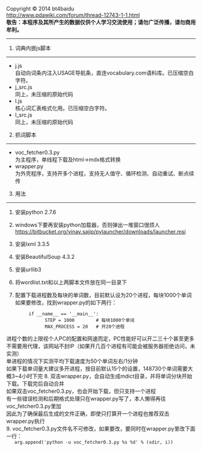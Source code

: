 Copyright &copy; 2014 bt4baidu  
http://www.pdawiki.com/forum/thread-12743-1-1.html  
**敬告：本程序及其所产生的数据仅供个人学习交流使用；请勿广泛传播，请勿商用牟利。**
***  
1. 词典内嵌js脚本
--------------------
* j.js  
自动向词条内注入USAGE导航条，直连vocabulary.com语料库。已压缩空白字符。
* j_src.js  
同上，未压缩的原始代码
* l.js  
核心词汇表格式化用。已压缩空白字符。
* l_src.js  
同上，未压缩的原始代码  
2. 抓词脚本
----------------
* voc_fetcher0.3.py  
为主程序，单线程下载及html->mdx格式转换
* wrapper.py  
为外壳程序，支持开多个进程，支持无人值守、循环检测、自动重试、断点续传  
3. 用法
----------------
1. 安装python 2.7.6
2. windows下要再安装python加载器，否则弹出一堆窗口很烦人  
https://bitbucket.org/vinay.sajip/pylauncher/downloads/launcher.msi
3. 安装lxml 3.3.5
4. 安装BeautifulSoup 4.3.2
5. 安装urllib3
6. 将wordlist.txt和以上两脚本文件放在同一目录下
7. 配置下载进程数及每块的单词数，目前默认设为20个进程，每块1000个单词  
      如果要修改，找到wrapper.py的如下两行：  
      
            if __name__ == '__main__':
                  STEP = 1000        # 每块1000个单词
                  MAX_PROCESS = 20   # 开20个进程
      
进程个数的上限视个人PC的配置和网速而定，PC性能好可以开二三十个甚至更多  
不需要用代理，该网站不封IP（如果开几百个进程有可能会被服务器拒绝访问，未实测）  
单进程的情况下实测平均下载速度为50个单词左右/1分钟  
如果下载单词量大建议多开进程，按目前默认15个的设置，148730个单词需要大概3~4小时下完
8. 双击wrapper.py，会自动生成mdict目录，并将单词分块开始下载。下载完后自动合并  
如果双击voc_fetcher0.3.py，也会开始下载，但只支持一个进程  
有一些错误检测和后期格式处理只在wrapper.py写了，本人懒得再往voc_fetcher0.3.py里加  
因此为了确保最后生成的文件正确，即使只打算开一个进程也推荐双击wrapper.py执行  
9. voc_fetcher0.3.py文件名不可修改，如果要改，要同时在wrapper.py里改下面一行：  
`   arg.append('python -u voc_fetcher0.3.py %s %d' % (sdir, i))`
